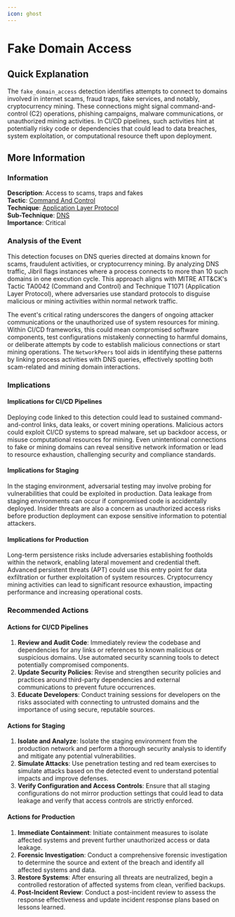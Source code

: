 ```yaml
---
icon: ghost
---
```


# Fake Domain Access

## Quick Explanation

The `fake_domain_access` detection identifies attempts to connect to domains involved in internet scams, fraud traps, fake services, and notably, cryptocurrency mining. These connections might signal command-and-control (C2) operations, phishing campaigns, malware communications, or unauthorized mining activities. In CI/CD pipelines, such activities hint at potentially risky code or dependencies that could lead to data breaches, system exploitation, or computational resource theft upon deployment.

## More Information

### Information

**Description**: Access to scams, traps and fakes\
**Tactic**: [Command And Control](https://jibril.garnet.ai/mitre/mitre/ta0011)\
**Technique**: [Application Layer Protocol](https://jibril.garnet.ai/mitre/mitre/ta0011/t1071)\
**Sub-Technique**: [DNS](https://jibril.garnet.ai/mitre/mitre/ta0011/t1071/t1071.004)\
**Importance**: Critical

### Analysis of the Event

This detection focuses on DNS queries directed at domains known for scams, fraudulent activities, or cryptocurrency mining. By analyzing DNS traffic, Jibril flags instances where a process connects to more than 10 such domains in one execution cycle. This approach aligns with MITRE ATT\&CK's Tactic TA0042 (Command and Control) and Technique T1071 (Application Layer Protocol), where adversaries use standard protocols to disguise malicious or mining activities within normal network traffic.

The event's critical rating underscores the dangers of ongoing attacker communications or the unauthorized use of system resources for mining. Within CI/CD frameworks, this could mean compromised software components, test configurations mistakenly connecting to harmful domains, or deliberate attempts by code to establish malicious connections or start mining operations. The `NetworkPeers` tool aids in identifying these patterns by linking process activities with DNS queries, effectively spotting both scam-related and mining domain interactions.

### Implications

#### Implications for CI/CD Pipelines

Deploying code linked to this detection could lead to sustained command-and-control links, data leaks, or covert mining operations. Malicious actors could exploit CI/CD systems to spread malware, set up backdoor access, or misuse computational resources for mining. Even unintentional connections to fake or mining domains can reveal sensitive network information or lead to resource exhaustion, challenging security and compliance standards.

#### Implications for Staging

In the staging environment, adversarial testing may involve probing for vulnerabilities that could be exploited in production. Data leakage from staging environments can occur if compromised code is accidentally deployed. Insider threats are also a concern as unauthorized access risks before production deployment can expose sensitive information to potential attackers.

#### Implications for Production

Long-term persistence risks include adversaries establishing footholds within the network, enabling lateral movement and credential theft. Advanced persistent threats (APT) could use this entry point for data exfiltration or further exploitation of system resources. Cryptocurrency mining activities can lead to significant resource exhaustion, impacting performance and increasing operational costs.

### Recommended Actions

#### Actions for CI/CD Pipelines

1. **Review and Audit Code**: Immediately review the codebase and dependencies for any links or references to known malicious or suspicious domains. Use automated security scanning tools to detect potentially compromised components.
2. **Update Security Policies**: Revise and strengthen security policies and practices around third-party dependencies and external communications to prevent future occurrences.
3. **Educate Developers**: Conduct training sessions for developers on the risks associated with connecting to untrusted domains and the importance of using secure, reputable sources.

#### Actions for Staging

1. **Isolate and Analyze**: Isolate the staging environment from the production network and perform a thorough security analysis to identify and mitigate any potential vulnerabilities.
2. **Simulate Attacks**: Use penetration testing and red team exercises to simulate attacks based on the detected event to understand potential impacts and improve defenses.
3. **Verify Configuration and Access Controls**: Ensure that all staging configurations do not mirror production settings that could lead to data leakage and verify that access controls are strictly enforced.

#### Actions for Production

1. **Immediate Containment**: Initiate containment measures to isolate affected systems and prevent further unauthorized access or data leakage.
2. **Forensic Investigation**: Conduct a comprehensive forensic investigation to determine the source and extent of the breach and identify all affected systems and data.
3. **Restore Systems**: After ensuring all threats are neutralized, begin a controlled restoration of affected systems from clean, verified backups.
4. **Post-Incident Review**: Conduct a post-incident review to assess the response effectiveness and update incident response plans based on lessons learned.
